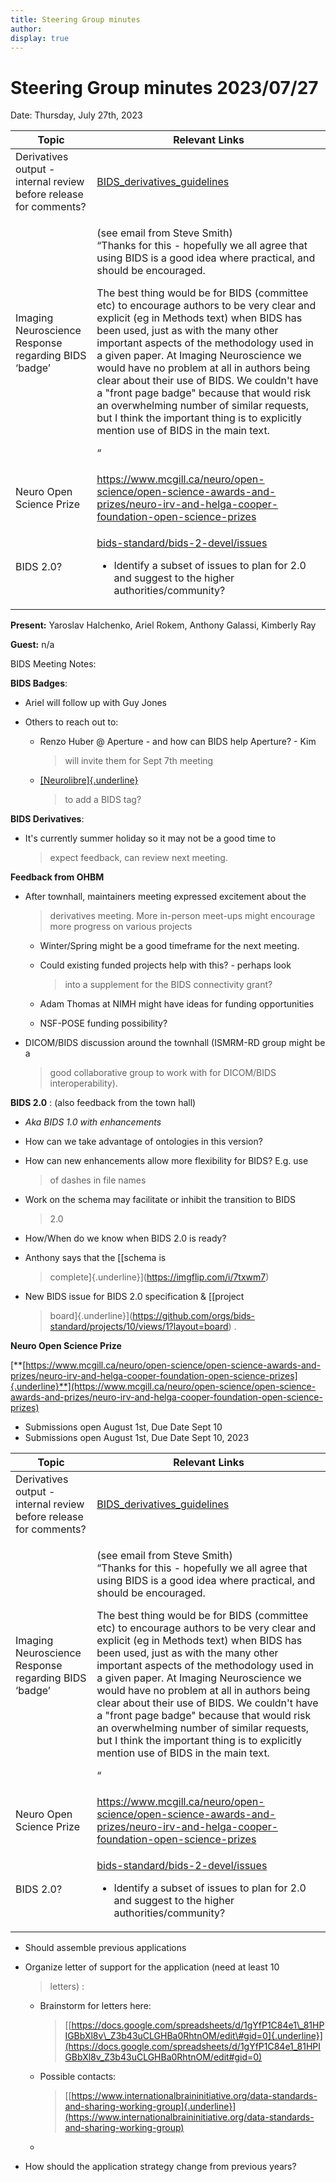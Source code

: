 ```yaml
---
title: Steering Group minutes
author:
display: true
---
```


# Steering Group minutes 2023/07/27

Date: Thursday, July 27th, 2023

<!--more-->


<table>
 <thead>
  <tr class="header">
   <th>
    <strong>
     Topic
    </strong>
   </th>
   <th>
    <strong>
     Relevant Links
    </strong>
   </th>
  </tr>
 </thead>
 <tbody>
  <tr class="odd">
   <td>
    Derivatives output - internal review before release for comments?
   </td>
   <td>
    <a href="https://docs.google.com/document/d/1JtTu5u7XTkWxxnCIH6sxGajGn1qG_syJ-p14aejpk3E/edit?usp=drive_link">
     <span class="underline">
      BIDS_derivatives_guidelines
     </span>
    </a>
   </td>
  </tr>
  <tr class="even">
   <td>
    Imaging Neuroscience Response regarding BIDS ‘badge’
   </td>
   <td>
    <p>
     (see email from Steve Smith)
     <br/>
     “Thanks for this - hopefully we all agree that using BIDS is a good idea where practical, and should be encouraged.
    </p>
    <p>
     The best thing would be for BIDS (committee etc) to encourage authors to be very clear and explicit (eg in Methods text) when BIDS has been used, just as with the many other important aspects of the methodology used in a given paper. At Imaging Neuroscience we would have no problem at all in authors being clear about their use of BIDS. We couldn't have a "front page badge" because that would risk an overwhelming number of similar requests, but I think the important thing is to explicitly mention use of BIDS in the main text.
    </p>
    <p>
     “
    </p>
   </td>
  </tr>
  <tr class="odd">
   <td>
    Neuro Open Science Prize
   </td>
   <td>
    <a href="https://www.mcgill.ca/neuro/open-science/open-science-awards-and-prizes/neuro-irv-and-helga-cooper-foundation-open-science-prizes">
     <span class="underline">
      https://www.mcgill.ca/neuro/open-science/open-science-awards-and-prizes/neuro-irv-and-helga-cooper-foundation-open-science-prizes
     </span>
    </a>
   </td>
  </tr>
  <tr class="even">
   <td>
    BIDS 2.0?
   </td>
   <td>
    <p>
     <a href="https://github.com/bids-standard/bids-2-devel/issues">
      <span class="underline">
       bids-standard/bids-2-devel/issues
      </span>
     </a>
    </p>
    <ul>
     <li>
      <p>
       Identify a subset of issues to plan for 2.0 and suggest to the higher authorities/community?
      </p>
     </li>
    </ul>
   </td>
  </tr>
 </tbody>
</table>


**Present:** Yaroslav Halchenko, Ariel Rokem, Anthony Galassi, Kimberly
Ray

**Guest:** n/a


BIDS Meeting Notes:

**BIDS Badges**:

-   Ariel will follow up with Guy Jones

-   Others to reach out to:

    -   Renzo Huber @ Aperture - and how can BIDS help Aperture? - Kim
        > will invite them for Sept 7th meeting

    -   [[Neurolibre]{.underline}](https://github.com/neurolibre/neurolibre)
        > to add a BIDS tag?

**BIDS Derivatives**:

-   It\'s currently summer holiday so it may not be a good time to
    > expect feedback, can review next meeting.

**Feedback from OHBM**

-   After townhall, maintainers meeting expressed excitement about the
    > derivatives meeting. More in-person meet-ups might encourage more
    > progress on various projects

    -   Winter/Spring might be a good timeframe for the next meeting.

    -   Could existing funded projects help with this? - perhaps look
        > into a supplement for the BIDS connectivity grant?

    -   Adam Thomas at NIMH might have ideas for funding opportunities

    -   NSF-POSE funding possibility?

-   DICOM/BIDS discussion around the townhall (ISMRM-RD group might be a
    > good collaborative group to work with for DICOM/BIDS
    > interoperability).

**BIDS 2.0** : (also feedback from the town hall)

-   *Aka BIDS 1.0 with enhancements*

-   How can we take advantage of ontologies in this version?

-   How can new enhancements allow more flexibility for BIDS? E.g. use
    > of dashes in file names

-   Work on the schema may facilitate or inhibit the transition to BIDS
    > 2.0

-   How/When do we know when BIDS 2.0 is ready?

-   Anthony says that the [[schema is
    > complete]{.underline}](https://imgflip.com/i/7txwm7)

-   New BIDS issue for BIDS 2.0 specification & [[project
    > board]{.underline}](https://github.com/orgs/bids-standard/projects/10/views/1?layout=board)
    > .

**Neuro Open Science Prize**

[**[https://www.mcgill.ca/neuro/open-science/open-science-awards-and-prizes/neuro-irv-and-helga-cooper-foundation-open-science-prizes]{.underline}**](https://www.mcgill.ca/neuro/open-science/open-science-awards-and-prizes/neuro-irv-and-helga-cooper-foundation-open-science-prizes)

-   Submissions open August 1st, Due Date Sept 10
-   Submissions open August 1st, Due Date Sept 10, 2023

<!--more-->


<table>
 <thead>
  <tr class="header">
   <th>
    <strong>
     Topic
    </strong>
   </th>
   <th>
    <strong>
     Relevant Links
    </strong>
   </th>
  </tr>
 </thead>
 <tbody>
  <tr class="odd">
   <td>
    Derivatives output - internal review before release for comments?
   </td>
   <td>
    <a href="https://docs.google.com/document/d/1JtTu5u7XTkWxxnCIH6sxGajGn1qG_syJ-p14aejpk3E/edit?usp=drive_link">
     <span class="underline">
      BIDS_derivatives_guidelines
     </span>
    </a>
   </td>
  </tr>
  <tr class="even">
   <td>
    Imaging Neuroscience Response regarding BIDS ‘badge’
   </td>
   <td>
    <p>
     (see email from Steve Smith)
     <br/>
     “Thanks for this - hopefully we all agree that using BIDS is a good idea where practical, and should be encouraged.
    </p>
    <p>
     The best thing would be for BIDS (committee etc) to encourage authors to be very clear and explicit (eg in Methods text) when BIDS has been used, just as with the many other important aspects of the methodology used in a given paper. At Imaging Neuroscience we would have no problem at all in authors being clear about their use of BIDS. We couldn't have a "front page badge" because that would risk an overwhelming number of similar requests, but I think the important thing is to explicitly mention use of BIDS in the main text.
    </p>
    <p>
     “
    </p>
   </td>
  </tr>
  <tr class="odd">
   <td>
    Neuro Open Science Prize
   </td>
   <td>
    <a href="https://www.mcgill.ca/neuro/open-science/open-science-awards-and-prizes/neuro-irv-and-helga-cooper-foundation-open-science-prizes">
     <span class="underline">
      https://www.mcgill.ca/neuro/open-science/open-science-awards-and-prizes/neuro-irv-and-helga-cooper-foundation-open-science-prizes
     </span>
    </a>
   </td>
  </tr>
  <tr class="even">
   <td>
    BIDS 2.0?
   </td>
   <td>
    <p>
     <a href="https://github.com/bids-standard/bids-2-devel/issues">
      <span class="underline">
       bids-standard/bids-2-devel/issues
      </span>
     </a>
    </p>
    <ul>
     <li>
      <p>
       Identify a subset of issues to plan for 2.0 and suggest to the higher authorities/community?
      </p>
     </li>
    </ul>
   </td>
  </tr>
 </tbody>
</table>

-   Should assemble previous applications

-   Organize letter of support for the application (need at least 10
    > letters) :

    -   Brainstorm for letters here:
        > [[https://docs.google.com/spreadsheets/d/1gYfP1C84e1\_81HPIGBbXl8v\_Z3b43uCLGHBa0RhtnOM/edit\#gid=0]{.underline}](https://docs.google.com/spreadsheets/d/1gYfP1C84e1_81HPIGBbXl8v_Z3b43uCLGHBa0RhtnOM/edit#gid=0)

    -   Possible contacts:
        > [[https://www.internationalbraininitiative.org/data-standards-and-sharing-working-group]{.underline}](https://www.internationalbraininitiative.org/data-standards-and-sharing-working-group)

    -

-   How should the application strategy change from previous years?
